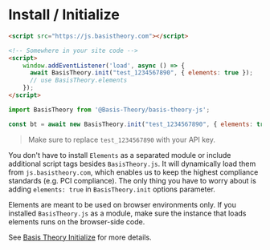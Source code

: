 
# Install / Initialize

```html
<script src="https://js.basistheory.com"></script>

<!-- Somewhere in your site code -->
<script>
    window.addEventListener('load', async () => {
      await BasisTheory.init("test_1234567890", { elements: true });
      // use BasisTheory.elements
    });  
</script>
```

```javascript
import BasisTheory from '@Basis-Theory/basis-theory-js';

const bt = await new BasisTheory.init("test_1234567890", { elements: true });
```

> Make sure to replace `test_1234567890` with your API key.

You don't have to install `Elements` as a separated module or include additional script tags besides `BasisTheory.js`. It will dynamically load them from `js.basistheory.com`, which enables us to keep the highest compliance standards (e.g. PCI compliance). The only thing you have to worry about is adding `elements: true` in `BasisTheory.init` options parameter.

<aside class="warning">
  <span>Elements are meant to be used on browser environments only. If you installed <code>BasisTheory.js</code> as a module, make sure the instance that loads elements runs on the browser-side code.</span>
</aside>

See [Basis Theory Initialize](#initialize) for more details.
